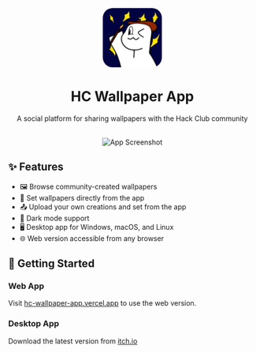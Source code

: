 <div align="center">
  <img src="https://github.com/Lumethra/HC-Wallpaper-App/blob/main/app/public/icons/Abhay-App-Icon.jpg?raw=true" width="120" height="120" style="border-radius: 20px;" alt="HC Wallpaper App Logo" />
  
  # HC Wallpaper App
  
  <p>A social platform for sharing wallpapers with the Hack Club community</p>

  <br/>
  
  <img src="https://path-to-screenshot.png" width="600" alt="App Screenshot" />
</div>

## ✨ Features

- 🖼️ Browse community-created wallpapers
- 🔄 Set wallpapers directly from the app
- 📤 Upload your own creations and set from the app
- 🌙 Dark mode support
- 🖥️ Desktop app for Windows, macOS, and Linux
- 🌐 Web version accessible from any browser

## 🚀 Getting Started

### Web App
Visit [hc-wallpaper-app.vercel.app](https://hc-wallpaper-app.vercel.app) to use the web version.

### Desktop App
Download the latest version from [itch.io](https://lumethra.itch.io/hc-wallpaper-app)
